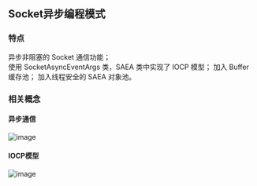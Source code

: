 ## Socket异步编程模式
### 特点
异步非阻塞的 Socket 通信功能；  
使用 SocketAsyncEventArgs 类，SAEA 类中实现了 IOCP 模型；
加入 Buffer 缓存池；
加入线程安全的 SAEA 对象池。
### 相关概念
#### 异步通信
![image](https://github.com/shawn98xw/ShawnServer/blob/master/READMEIMG/async_img.png)
#### IOCP模型
![image](https://github.com/shawn98xw/ShawnServer/blob/master/READMEIMG/iocp_img.png)


